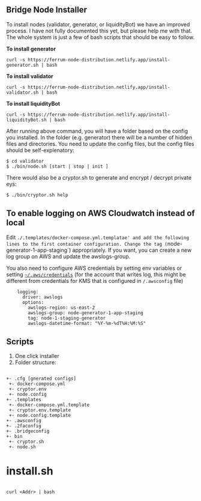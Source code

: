 ## Bridge Node Installer

To install nodes (validator, generator, or liquidityBot) we have an improved process. I have not fully documented this yet, but please help me with that.  The whole system is just a few of bash scripts that should be easy to follow.

**To install generator**

```
curl -s https://ferrum-node-distribution.netlify.app/install-generator.sh | bash
```

**To install validator**

```
curl -s https://ferrum-node-distribution.netlify.app/install-validator.sh | bash
```

**To install liquidityBot**

```
curl -s https://ferrum-node-distribution.netlify.app/install-liquidityBot.sh | bash
```

After running above command, you will have a folder based on the config you installed. In the folder (e.g. generator) there will be a number of hidden files and directories. You need to update the config files, but the config files should be self-explenatory:

```
$ cd validator
$ ./bin/node.sh [start | stop | init ]
```

There would also be a cryptor.sh to generate and encrypt / decrypt private eys:

```
$ ./bin/cryptor.sh help
```

## To enable logging on AWS Cloudwatch instead of local

Edit `./.templates/docker-compose.yml.templatae' and add the following lines to the first container configuration. Change the tag (`node-generator-1-app-staging`) appropriately. If you want, you can create a new log group on AWS and update the awslogs-group. 

You also need to configure AWS credentials by setting env variables or setting [`~/.aws/credentials`](https://docs.aws.amazon.com/sdk-for-php/v3/developer-guide/guide_credentials_profiles.html) (for the account that writes log, this might be different from credentials for KMS that is configured in `/.awsconfig` file)

```
    logging:
      driver: awslogs
      options:
        awslogs-region: us-east-2
        awslogs-group: node-generator-1-app-staging
        tag: node-1-staging-generator
        awslogs-datetime-format: "%Y-%m-%dT%H:%M:%S"
```

## Scripts

1. One click installer
2. Folder structure:

```

+- .cfg [gnerated configs]
 +- docker-compose.yml
 +- cryptor.env
 +- node.config
+- .templates
 +- docker-compose.yml.template
 +- cryptor.env.template
 +- node.config.template
+- .awsconfig
+- .2faconfig
+- .bridgeconfig
+- bin
 +- cryptor.sh
 +- node.sh

```

# install.sh


```

curl <Addr> | bash

```
